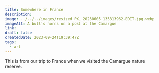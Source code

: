 ```yaml
---
title: Somewhere in France
description: 
image: ../../../images/resized_PXL_20230605_135313962-EDIT.jpg.webp
imageAlt: A bull's horns on a post at the Camargue
link: 
draft: false
createdDate: 2023-09-24T19:39:47Z
tags:
  - art
---
```

This is from our trip to France when we visited the Camargue nature reserve.
